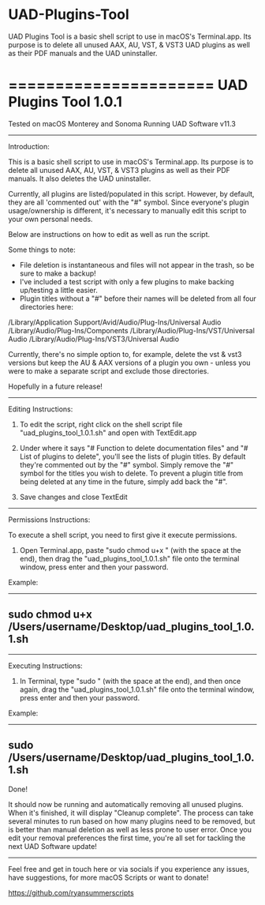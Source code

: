 # UAD-Plugins-Tool
UAD Plugins Tool is a basic shell script to use in macOS's Terminal.app.
Its purpose is to delete all unused AAX, AU, VST, & VST3 UAD plugins as well as their PDF manuals and the UAD uninstaller.

======================
UAD Plugins Tool 1.0.1
======================

Tested on macOS Monterey and Sonoma
Running UAD Software v11.3

------------------------------------------

Introduction:

This is a basic shell script to use in macOS's Terminal.app.
Its purpose is to delete all unused AAX, AU, VST, & VST3 plugins as well as their PDF manuals. 
It also deletes the UAD uninstaller.

Currently, all plugins are listed/populated in this script. However, by default, they are all 'commented out' with the "#" symbol. 
Since everyone's plugin usage/ownership is different, it's necessary to manually edit this script to your own personal needs.

Below are instructions on how to edit as well as run the script.

Some things to note:
- File deletion is instantaneous and files will not appear in the trash, so be sure to make a backup! 
- I've included a test script with only a few plugins to make backing up/testing a little easier.
- Plugin titles without a "#" before their names will be deleted from all four directories here:

/Library/Application Support/Avid/Audio/Plug-Ins/Universal Audio
/Library/Audio/Plug-Ins/Components
/Library/Audio/Plug-Ins/VST/Universal Audio
/Library/Audio/Plug-Ins/VST3/Universal Audio

Currently, there's no simple option to, for example, delete the vst & vst3 versions but keep the AU & AAX versions of a plugin you own - unless you were to make a separate script and exclude those directories.

Hopefully in a future release!

------------------------------------------

Editing Instructions:

1. To edit the script, right click on the shell script file "uad_plugins_tool_1.0.1.sh" and open with TextEdit.app

2. Under where it says "# Function to delete documentation files" and "# List of plugins to delete", you'll see the lists of plugin titles. 
By default they're commented out by the "#" symbol. Simply remove the "#" symbol for the titles you wish to delete. To prevent a plugin title from being deleted at any time in the future, simply add back the "#".

3. Save changes and close TextEdit

------------------------------------------

Permissions Instructions:


To execute a shell script, you need to first give it execute permissions.

1. Open Terminal.app, paste "sudo chmod u+x " (with the space at the end), then drag the "uad_plugins_tool_1.0.1.sh" file onto the terminal window, press enter and then your password.


Example:

----------------------------------------------------------------
sudo chmod u+x /Users/username/Desktop/uad_plugins_tool_1.0.1.sh
----------------------------------------------------------------

------------------------------------------

Executing Instructions:


1. In Terminal, type "sudo " (with the space at the end), and then once again, drag the "uad_plugins_tool_1.0.1.sh" file onto the terminal window, press enter and then your password.

Example:

------------------------------------------------------
sudo /Users/username/Desktop/uad_plugins_tool_1.0.1.sh
------------------------------------------------------

Done! 


It should now be running and automatically removing all unused plugins.
When it's finished, it will display "Cleanup complete".
The process can take several minutes to run based on how many plugins need to be removed, but is better than manual deletion as well as less prone to user error. 
Once you edit your removal preferences the first time, you're all set for tackling the next UAD Software update!

------------------------------------------


Feel free and get in touch here or via socials if you experience any issues, have suggestions, for more macOS Scripts or want to donate!

https://github.com/ryansummerscripts
